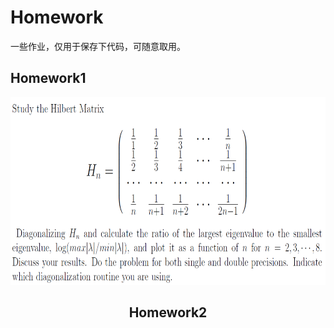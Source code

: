 # Homework
一些作业，仅用于保存下代码，可随意取用。



## Homework1
<div align="center"><img src="https://github.com/Dompink/Homework/blob/master/homework.png" alt="Homework" width="700" height="300" />


## Homework2
